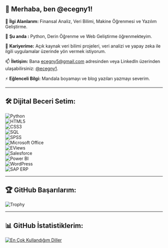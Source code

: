 ## 👋 Merhaba, ben @ecegny1!

👀 **İlgi Alanlarım:** Finansal Analiz, Veri Bilimi, Makine Öğrenmesi ve Yazılım Geliştirme.  

🌱 **Şu anda :** Python, Derin Öğrenme ve Web Geliştirme öğrenmekteyim. 

💞️ **Kariyerime:** Açık kaynak veri bilimi projeleri, veri analizi ve  yapay zeka ile ilgili uygulamalar üzerinde yön vermek istiyorum.

📫 **İletişim:** Bana ecegny5@gmail.com adresinden veya LinkedIn üzerinden ulaşabilirsiniz: [@ecegny1](https://www.linkedin.com/in/ecegny1).    

⚡ **Eğlenceli Bilgi:** Mandala boyamayı ve blog yazıları yazmayı severim. 

---

## 🛠️ Dijital Beceri Setim:

![Python](https://img.shields.io/badge/-Python-3776AB?style=flat-square&logo=python&logoColor=white)  
![HTML5](https://img.shields.io/badge/-HTML5-E34F26?style=flat-square&logo=html5&logoColor=white)  
![CSS3](https://img.shields.io/badge/-CSS3-1572B6?style=flat-square&logo=css3)  
![SQL](https://img.shields.io/badge/-SQL-4479A1?style=flat-square&logo=sqlite&logoColor=white)  
![SPSS](https://img.shields.io/badge/-SPSS-1B1464?style=flat-square&logo=ibm&logoColor=white)  
![Microsoft Office](https://img.shields.io/badge/-Microsoft_Office-D83B01?style=flat-square&logo=microsoft-office&logoColor=white)  
![EViews](https://img.shields.io/badge/-EViews-000000?style=flat-square&logo=eviews&logoColor=white)  
![Salesforce](https://img.shields.io/badge/-Salesforce-00A1E0?style=flat-square&logo=salesforce&logoColor=white)  
![Power BI](https://img.shields.io/badge/-Power_BI-F2C811?style=flat-square&logo=powerbi&logoColor=white)  
![WordPress](https://img.shields.io/badge/-WordPress-21759B?style=flat-square&logo=wordpress&logoColor=white)  
![SAP ERP](https://img.shields.io/badge/-SAP_ERP-0C4B6F?style=flat-square&logo=sap&logoColor=white)

---

## 🏆 GitHub Başarılarım:
![Trophy](https://github-profile-trophy.vercel.app/?username=ecegny1&theme=flat&no-frame=true&margin-w=10&margin-h=10)

---

## 📊 GitHub İstatistiklerim:
[![En Çok Kullandığım Diller](https://github-readme-stats.vercel.app/api/top-langs/?username=ecegny1&layout=compact)](https://github.com/ecegny1/github-readme-stats)

